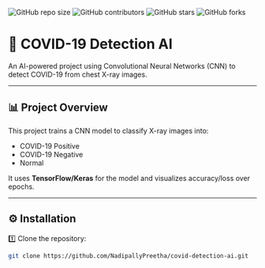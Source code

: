![GitHub repo size](https://img.shields.io/github/repo-size/NadipallyPreetha/covid-detection-ai)
![GitHub contributors](https://img.shields.io/github/contributors/NadipallyPreetha/covid-detection-ai)
![GitHub stars](https://img.shields.io/github/stars/NadipallyPreetha/covid-detection-ai?style=social)
![GitHub forks](https://img.shields.io/github/forks/NadipallyPreetha/covid-detection-ai?style=social)
# 🦠 COVID-19 Detection AI
An AI-powered project using Convolutional Neural Networks (CNN) to detect COVID-19 from chest X-ray images.

---

## 📊 **Project Overview**
This project trains a CNN model to classify X-ray images into:
- COVID-19 Positive  
- COVID-19 Negative  
- Normal  

It uses **TensorFlow/Keras** for the model and visualizes accuracy/loss over epochs.

---

## ⚙️ **Installation**

1️⃣ Clone the repository:
```bash
git clone https://github.com/NadipallyPreetha/covid-detection-ai.git
